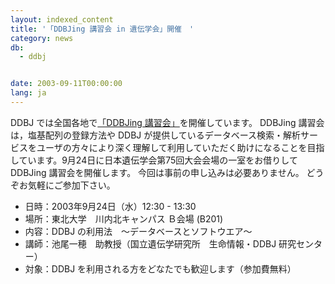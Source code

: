 ```yaml
---
layout: indexed_content
title: '「DDBJing 講習会 in 遺伝学会」開催　'
category: news
db:
  - ddbj


date: 2003-09-11T00:00:00
lang: ja
---
```


DDBJ では全国各地で<a href="/activities/index.html">「DDBJing 講習会」</a>を開催しています。 DDBJing 講習会は，塩基配列の登録方法や DDBJ が提供しているデータベース検索・解析サービスをユーザの方々により深く理解して利用していただく助けになることを目指しています。9月24日に日本遺伝学会第75回大会会場の一室をお借りして DDBJing 講習会を開催します。 今回は事前の申し込みは必要ありません。 どうぞお気軽にご参加下さい。

<ul>
    <li>日時：2003年9月24日（水）12:30 - 13:30 </li>
    <li>場所：東北大学　川内北キャンパス Ｂ会場 (B201) </li>
    <li> 内容：DDBJ の利用法　～データベースとソフトウエア～</li>
    <li> 講師：池尾一穂　助教授（国立遺伝学研究所　生命情報・DDBJ 研究センター）</li>
    <li>対象：DDBJ を利用される方をどなたでも歓迎します（参加費無料） </li>
</ul>

